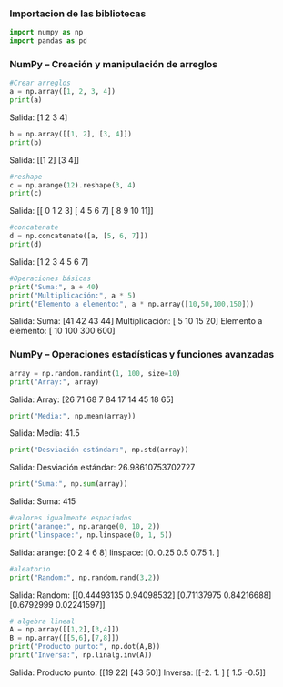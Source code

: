 ### Importacion de las bibliotecas
```python
import numpy as np
import pandas as pd
```

### NumPy – Creación y manipulación de arreglos
```python
#Crear arreglos
a = np.array([1, 2, 3, 4])
print(a)
```
Salida:
[1 2 3 4]

```python
b = np.array([[1, 2], [3, 4]])
print(b)
```
Salida:
[[1 2]
[3 4]]

```python
#reshape
c = np.arange(12).reshape(3, 4)
print(c)
```
Salida:
[[ 0  1  2  3]
 [ 4  5  6  7]
 [ 8  9 10 11]]

```python
#concatenate
d = np.concatenate([a, [5, 6, 7]])
print(d)
```
Salida:
[1 2 3 4 5 6 7]

```python
#Operaciones básicas
print("Suma:", a + 40)
print("Multiplicación:", a * 5)
print("Elemento a elemento:", a * np.array([10,50,100,150]))
```
Salida:
Suma: [41 42 43 44]
Multiplicación: [ 5 10 15 20]
Elemento a elemento: [ 10 100 300 600]

### NumPy – Operaciones estadísticas y funciones avanzadas
```python
array = np.random.randint(1, 100, size=10)
print("Array:", array)
```
Salida:
Array: [26 71 68  7 84 17 14 45 18 65]

```python
print("Media:", np.mean(array))
```
Salida:
Media: 41.5

```python
print("Desviación estándar:", np.std(array))
```
Salida:
Desviación estándar: 26.98610753702727

```python
print("Suma:", np.sum(array))
```
Salida:
Suma: 415

```python
#valores igualmente espaciados
print("arange:", np.arange(0, 10, 2))
print("linspace:", np.linspace(0, 1, 5))
```
Salida:
arange: [0 2 4 6 8]
linspace: [0.   0.25 0.5  0.75 1.  ]

```python
#aleatorio
print("Random:", np.random.rand(3,2))
```
Salida:
Random: [[0.44493135 0.94098532]
 [0.71137975 0.84216688]
 [0.6792999  0.02241597]]

```python
# algebra lineal
A = np.array([[1,2],[3,4]])
B = np.array([[5,6],[7,8]])
print("Producto punto:", np.dot(A,B))
print("Inversa:", np.linalg.inv(A))
```
Salida:
Producto punto: [[19 22]
 [43 50]]
Inversa: [[-2.   1. ]
 [ 1.5 -0.5]]
